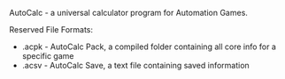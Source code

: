 AutoCalc - a universal calculator program for Automation Games.

Reserved File Formats:
- .acpk - AutoCalc Pack, a compiled folder containing all core info for a specific game
- .acsv - AutoCalc Save, a text file containing saved information